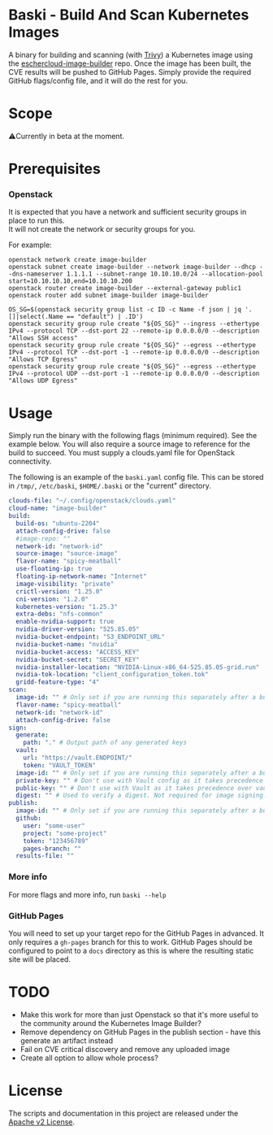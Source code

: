 # Baski - Build And Scan Kubernetes Images

A binary for building and scanning (with [Trivy](https://github.com/aquasecurity/trivy)) a Kubernetes image using
the [eschercloud-image-builder](https://github.com/eschercloudai/image-builder) repo.
Once the image has been built, the CVE results will be pushed to GitHub Pages. Simply provide the required GitHub
flags/config file, and it will do the rest for you.

# Scope

⚠️Currently in beta at the moment.

# Prerequisites

### Openstack

It is expected that you have a network and sufficient security groups in place to run this.<br>
It will not create the network or security groups for you.

For example:

```
openstack network create image-builder
openstack subnet create image-builder --network image-builder --dhcp --dns-nameserver 1.1.1.1 --subnet-range 10.10.10.0/24 --allocation-pool start=10.10.10.10,end=10.10.10.200
openstack router create image-builder --external-gateway public1
openstack router add subnet image-builder image-builder

OS_SG=$(openstack security group list -c ID -c Name -f json | jq '.[]|select(.Name == "default") | .ID')
openstack security group rule create "${OS_SG}" --ingress --ethertype IPv4 --protocol TCP --dst-port 22 --remote-ip 0.0.0.0/0 --description "Allows SSH access"
openstack security group rule create "${OS_SG}" --egress --ethertype IPv4 --protocol TCP --dst-port -1 --remote-ip 0.0.0.0/0 --description "Allows TCP Egress"
openstack security group rule create "${OS_SG}" --egress --ethertype IPv4 --protocol UDP --dst-port -1 --remote-ip 0.0.0.0/0 --description "Allows UDP Egress"
```

# Usage
Simply run the binary with the following flags (minimum required). See the example below.
You will also require a source image to reference for the build to succeed.
You must supply a clouds.yaml file for OpenStack connectivity.

The following is an example of the `baski.yaml` config file. This can be stored in `/tmp/`, `/etc/baski`, `$HOME/.baski` or the "current" directory.
```yaml
clouds-file: "~/.config/openstack/clouds.yaml"
cloud-name: "image-builder"
build:
  build-os: "ubuntu-2204"
  attach-config-drive: false
  #image-repo: ""
  network-id: "network-id"
  source-image: "source-image"
  flavor-name: "spicy-meatball"
  use-floating-ip: true
  floating-ip-network-name: "Internet"
  image-visibility: "private"
  crictl-version: "1.25.0"
  cni-version: "1.2.0"
  kubernetes-version: "1.25.3"
  extra-debs: "nfs-common"
  enable-nvidia-support: true
  nvidia-driver-version: "525.85.05"
  nvidia-bucket-endpoint: "S3_ENDPOINT_URL"
  nvidia-bucket-name: "nvidia"
  nvidia-bucket-access: "ACCESS_KEY"
  nvidia-bucket-secret: "SECRET_KEY"
  nvidia-installer-location: "NVIDIA-Linux-x86_64-525.85.05-grid.run"
  nvidia-tok-location: "client_configuration_token.tok"
  gridd-feature-type: "4"
scan:
  image-id: "" # Only set if you are running this separately after a build has been performed
  flavor-name: "spicy-meatball"
  network-id: "network-id"
  attach-config-drive: false
sign:
  generate:
    path: "." # Output path of any generated keys 
  vault:
    url: "https://vault.ENDPOINT/"
    token: "VAULT_TOKEN"
  image-id: "" # Only set if you are running this separately after a build has been performed
  private-key: "" # Don't use with Vault config as it takes precedence over vault.
  public-key: "" # Don't use with Vault as it takes precedence over vault.
  digest: "" # Used to verify a digest. Not required for image signing.
publish:
  image-id: "" # Only set if you are running this separately after a build has been performed
  github:
    user: "some-user"
    project: "some-project"
    token: "123456789"
    pages-branch: ""
  results-file: ""

```

### More info

For more flags and more info, run `baski --help`

### GitHub Pages

You will need to set up your target repo for the GitHub Pages in advanced.
It only requires a `gh-pages` branch for this to work.
GitHub Pages should be configured to point to a `docs` directory as this is where the resulting static site will be
placed.

# TODO
* Make this work for more than just Openstack so that it's more useful to the community around the Kubernetes Image Builder?
* Remove dependency on GitHub Pages in the publish section - have this generate an artifact instead
* Fail on CVE critical discovery and remove any uploaded image
* Create all option to allow whole process?

# License

The scripts and documentation in this project are released under the [Apache v2 License](LICENSE).
